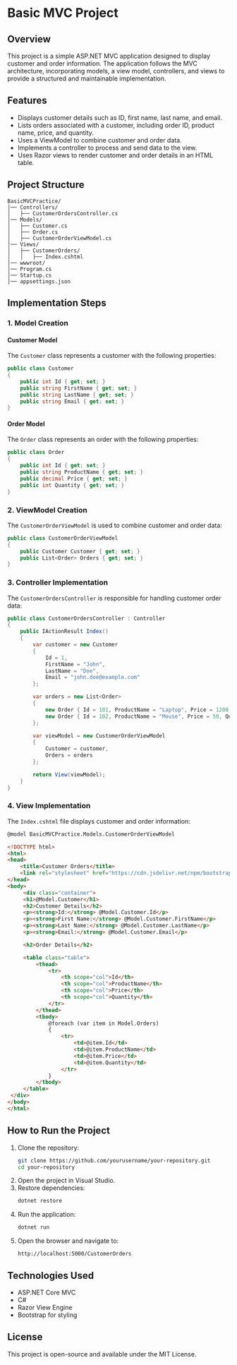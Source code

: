 # Basic MVC Project

## Overview
This project is a simple ASP.NET MVC application designed to display customer and order information. The application follows the MVC architecture, incorporating models, a view model, controllers, and views to provide a structured and maintainable implementation.

## Features
- Displays customer details such as ID, first name, last name, and email.
- Lists orders associated with a customer, including order ID, product name, price, and quantity.
- Uses a ViewModel to combine customer and order data.
- Implements a controller to process and send data to the view.
- Uses Razor views to render customer and order details in an HTML table.

## Project Structure

```
BasicMVCPractice/
│── Controllers/
│   ├── CustomerOrdersController.cs
│── Models/
│   ├── Customer.cs
│   ├── Order.cs
│   ├── CustomerOrderViewModel.cs
│── Views/
│   ├── CustomerOrders/
│   │   ├── Index.cshtml
│── wwwroot/
│── Program.cs
│── Startup.cs
│── appsettings.json
```

## Implementation Steps

### 1. Model Creation
#### Customer Model
The `Customer` class represents a customer with the following properties:
```csharp
public class Customer
{
    public int Id { get; set; }
    public string FirstName { get; set; }
    public string LastName { get; set; }
    public string Email { get; set; }
}
```
#### Order Model
The `Order` class represents an order with the following properties:
```csharp
public class Order
{
    public int Id { get; set; }
    public string ProductName { get; set; }
    public decimal Price { get; set; }
    public int Quantity { get; set; }
}
```

### 2. ViewModel Creation
The `CustomerOrderViewModel` is used to combine customer and order data:
```csharp
public class CustomerOrderViewModel
{
    public Customer Customer { get; set; }
    public List<Order> Orders { get; set; }
}
```

### 3. Controller Implementation
The `CustomerOrdersController` is responsible for handling customer order data:
```csharp
public class CustomerOrdersController : Controller
{
    public IActionResult Index()
    {
        var customer = new Customer
        {
            Id = 1,
            FirstName = "John",
            LastName = "Doe",
            Email = "john.doe@example.com"
        };

        var orders = new List<Order>
        {
            new Order { Id = 101, ProductName = "Laptop", Price = 1200, Quantity = 1 },
            new Order { Id = 102, ProductName = "Mouse", Price = 50, Quantity = 2 }
        };

        var viewModel = new CustomerOrderViewModel
        {
            Customer = customer,
            Orders = orders
        };

        return View(viewModel);
    }
}
```

### 4. View Implementation
The `Index.cshtml` file displays customer and order information:
```html
@model BasicMVCPractice.Models.CustomerOrderViewModel

<!DOCTYPE html>
<html>
<head>
    <title>Customer Orders</title>
    <link rel="stylesheet" href="https://cdn.jsdelivr.net/npm/bootstrap@4.0.0/dist/css/bootstrap.min.css">
</head>
<body>
     <div class="container">
     <h1>@Model.Customer</h1>
     <h2>Customer Details</h2>
     <p><strong>Id:</strong> @Model.Customer.Id</p>
     <p><strong>First Name:</strong> @Model.Customer.FirstName</p>
     <p><strong>Last Name:</strong> @Model.Customer.LastName</p>
     <p><strong>Email:</strong> @Model.Customer.Email</p>

     <h2>Order Details</h2>

     <table class="table">
         <thead>
             <tr>
                 <th scope="col">Id</th>
                 <th scope="col">ProductName</th>
                 <th scope="col">Price</th>
                 <th scope="col">Quantity</th>
             </tr>
         </thead>
         <tbody>
             @foreach (var item in Model.Orders)
             {
                 <tr>
                     <td>@item.Id</td>
                     <td>@item.ProductName</td>
                     <td>@item.Price</td>
                     <td>@item.Quantity</td>
                 </tr>
             }
         </tbody>
     </table>
 </div>
</body>
</html>
```

## How to Run the Project
1. Clone the repository:
   ```sh
   git clone https://github.com/yourusername/your-repository.git
   cd your-repository
   ```
2. Open the project in Visual Studio.
3. Restore dependencies:
   ```sh
   dotnet restore
   ```
4. Run the application:
   ```sh
   dotnet run
   ```
5. Open the browser and navigate to:
   ```
   http://localhost:5000/CustomerOrders
   ```

## Technologies Used
- ASP.NET Core MVC
- C#
- Razor View Engine
- Bootstrap for styling

## License
This project is open-source and available under the MIT License.

